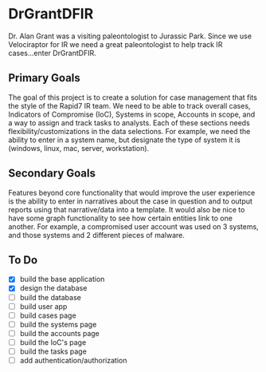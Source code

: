 # DrGrantDFIR
Dr. Alan Grant was a visiting paleontologist to Jurassic Park. Since we use Velociraptor for IR we need a great paleontologist to help track IR cases...enter DrGrantDFIR.

## Primary Goals
The goal of this project is to create a solution for case management that fits the style of the Rapid7 IR team. We need to be able to track overall cases, Indicators of Compromise (IoC), Systems in scope, Accounts in scope, and a way to assign and track tasks to analysts. Each of these sections needs flexibility/customizations in the data selections. For example, we need the ability to enter in a system name, but designate the type of system it is (windows, linux, mac, server, workstation).

## Secondary Goals
Features beyond core functionality that would improve the user experience is the ability to enter in narratives about the case in question and to output reports using that narrative/data into a template. It would also be nice to have some graph functionality to see how certain entities link to one another. For example, a compromised user account was used on 3 systems, and those systems and 2 different pieces of malware.

## To Do
- [x] build the base application
- [x] design the database
- [ ] build the database
- [ ] build user app
- [ ] build cases page
- [ ] build the systems page
- [ ] build the accounts page
- [ ] build the IoC's page
- [ ] build the tasks page
- [ ] add authentication/authorization